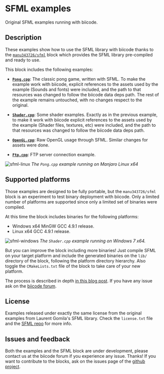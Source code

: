 SFML examples
=============

Original SFML examples running with biicode.

Description
-----------

These examples show how to use the SFML library with biicode thanks to the [`manu343726/sfml`](https://www.biicode.com/manu343726/manu343726/sfml/master) block which provides the SFML library
pre-compiled and ready to use.

This block includes the following examples:

 - **[`Pong.cpp`](http://www.biicode.com/examples/examples/sfml/master/5/Pong.cpp)**: The classic pong game, written with SFML. To make the example work with biicode, explicit references to the assets used by the example (Sounds and fonts) were included, and the path to that resources was changed to follow the biicode data deps path. The rest of the example remains untouched, with no changes respect to the original.

 - **[`Shader.cpp`](http://www.biicode.com/examples/examples/sfml/master/5/Shader.cpp)**: Some shader examples. Exactly as in the previous example, to make it work with biicode explicit references to the assets used by the example (Shader files, textures, etc) were included, and the path to that resources was changed to follow the biicode data deps path.

 - **[`OpenGL.cpp`](http://www.biicode.com/examples/examples/sfml/master/5/OpenGL.cpp)**: Raw OpenGL usage through SFML. Similar changes for assets were done.

 - **[`Ftp.cpp`](http://www.biicode.com/examples/examples/sfml/master/5/Ftp.cpp)**: FTP server connection example. 

![sfml-linux](https://lh3.googleusercontent.com/-ONNyD_z5oTo/VD4-SPkMgVI/AAAAAAAAAlY/bVz_Zm92uWA/w1140-h698-no/ponglin64.png)
*The `Pong.cpp` example running on Manjaro Linux x64*

Supported platforms
-------------------

Those examples are designed to be fully portable, but the `manu343726/sfml` block is an experiment to test binary deployment with biicode. Only a limited number of platforms are supported since only a limited set of binaries were compiled.

At this time the block includes binaries for the following platforms:

 - Windows x64 MinGW GCC 4.9.1 release.
 - Linux x64 GCC 4.9.1 release.

![sfml-windows](https://pbs.twimg.com/media/Bz2nTNMIIAAhLUC.jpg)
*The `Shader.cpp` example running on Windows 7 x64.*

But you can improve the block including more binaries! Just compile SFML on your target platform and include the generated binaries on the `lib/` directory of the block, following the platform directory hierarchy. Also toggle the `CMakeLists.txt` file of the block to take care of your new platform.

The process is described in depth [in this blog post](http://blog.biicode.com/upload-to-biicode-precompiled-binaries-sfml/). If you have any issue ask on the [biicode forum](http://forum.biicode.com/).

License
-------

Examples released under exactly the same license from the original examples from Laurent Gomila's SFML library. Check the `license.txt` file and the [SFML repo](https://github.com/LaurentGomila/SFML) for more info.

Issues and feedback
-------------------

Both the examples and the SFML block are under development, please contact us at the biicode forum if you experience any issue. Thanks!
If you want to contribute to the blocks, ask on the issues page of the [github project](https://github.com/Manu343726/sfml-biicode/issues).
